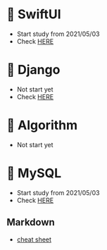 # 📝 SwiftUI

 - Start study from 2021/05/03
 - Check [HERE](https://github.com/sudoswift/SwiftUI_Practice)

# 📝 Django

 - Not start yet 
 - Check [HERE](https://developer.mozilla.org/en-US/docs/Learn/Server-side/Django)

# 📝 Algorithm

 - Not start yet


# 📝 MySQL

 - Start study from 2021/05/03
 - Check [HERE](https://www.notion.so/MySQL-28594deb71cf45b5adf53a0a049a8fd3)


## Markdown

 - [cheat sheet](https://github.com/adam-p/markdown-here/wiki/Markdown-Cheatsheet)
